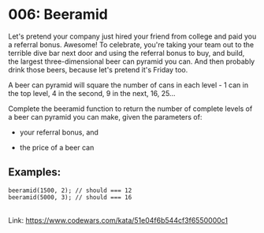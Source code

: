 # 006: Beeramid

Let's pretend your company just hired your friend from college and paid you a referral bonus. Awesome! To celebrate, you're taking your team out to the terrible dive bar next door and using the referral bonus to buy, and build, the largest three-dimensional beer can pyramid you can. And then probably drink those beers, because let's pretend it's Friday too.

A beer can pyramid will square the number of cans in each level - 1 can in the top level, 4 in the second, 9 in the next, 16, 25...

Complete the beeramid function to return the number of complete levels of a beer can pyramid you can make, given the parameters of:

- your referral bonus, and

- the price of a beer can
 

## Examples:

`beeramid(1500, 2); // should === 12`<br>
`beeramid(5000, 3); // should === 16`<br>


<br>Link: https://www.codewars.com/kata/51e04f6b544cf3f6550000c1